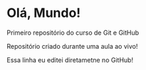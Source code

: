# Olá, Mundo!
 Primeiro repositório do curso de Git e GitHub

Repositório criado durante uma aula ao vivo!

Essa linha eu editei diretametne no GitHub!
